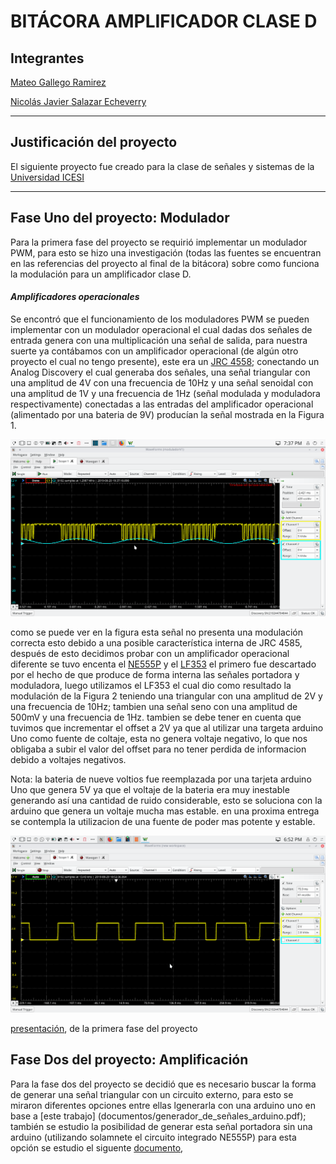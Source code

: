 # BITÁCORA AMPLIFICADOR CLASE D

## Integrantes

[Mateo Gallego Ramirez](https://github.com/kiiwii1999)

[Nicolás Javier Salazar Echeverry](https://github.com/njse22)

--------------------------------------------------------------------------
## Justificación del proyecto

El siguiente proyecto fue creado para la clase de señales y sistemas de la [Universidad ICESI](https://www.icesi.edu.co/)

__________________________________________________________________________________________________________________________

## Fase Uno del proyecto: Modulador

Para la primera fase del proyecto se requirió implementar un modulador PWM, para esto se hizo una investigación (todas las fuentes se encuentran 
en las referencias del proyecto al final de la bitácora) sobre como funciona la modulación para un amplificador clase D. 

 #### *Amplificadores operacionales* 
Se encontró que el funcionamiento de los moduladores PWM se pueden implementar con un modulador operacional el cual 
dadas dos señales de entrada 
genera con una multiplicación una señal de salida, para nuestra suerte ya contábamos con un amplificador operacional 
(de algún otro proyecto el 
cual no tengo presente), este era un [JRC 4558](documentos/jrc4558.pdf); conectando un Analog Discovery el cual generaba dos señales, una señal 
triangular con una amplitud
de 4V con una frecuencia de 10Hz y una señal senoidal con una amplitud de 1V y una frecuencia de 1Hz (señal modulada y 
moduladora respectivamente)
conectadas a las entradas del amplificador operacional (alimentado por una bateria de 9V) producían la señal mostrada en la Figura 1.

![Figura 1.Modulación con el JRC 4558](imagenes/moduladorJRC.png)

como se puede ver en la figura esta señal no presenta una modulación correcta esto debido a una posible característica 
interna de JRC 4585, después de esto decidimos probar con un amplificador operacional diferente se tuvo encenta el 
[NE555P](documentos/NE555.pdf) y el [LF353](documentos/LF353.pdf) el primero fue descartado por el hecho de que produce de forma interna
las señales portadora y moduladora, luego utilizamos el LF353 el cual dio como resultado la modulación de la Figura 2 teniendo una triangular con 
una amplitud de 2V y una frecuencia de 10Hz; tambien una señal seno con una amplitud de 500mV y una frecuencia de 1Hz. tambien se debe tener en
cuenta que tuvimos que incrementar el offset a 2V ya que al utilizar una targeta arduino Uno como fuente de coltaje, esta no genera voltaje negativo, 
lo que nos obligaba a subir el valor del offset para no tener perdida de informacion debido a voltajes negativos. 

Nota: la bateria de nueve voltios fue reemplazada por una tarjeta arduino Uno que genera 5V ya que el voltaje de la bateria era muy inestable generando
así una cantidad de ruido considerable, esto se soluciona con la arduino que genera un voltaje mucha mas estable. en una proxima entrega se contempla la
utilizacion de una fuente de poder mas potente y estable.

![Figura 2. Modulación con el LF353](imagenes/modulacion.png)

[presentación](presentaciones/modulador/se_ales_modulador.pdf), de la primera fase del proyecto

## Fase Dos del proyecto: Amplificación 

Para la fase dos del proyecto se decidió que es necesario buscar la forma de generar una señal triangular con un circuito
externo, para esto se miraron diferentes opciones entre ellas lgenerarla con una arduino uno en base a [este trabajo]
(documentos/generador_de_señales_arduino.pdf); también se estudio la posibilidad de generar esta señal portadora sin una arduino
(utilizando solamnete el circuito integrado NE555P) para esta opción se estudio el siguente [documento](documentos/Generador_Triangular_con_555.pdf),







